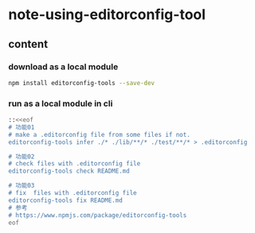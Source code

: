 # note-using-editorconfig-tool

## content

### download as a local module

```sh
npm install editorconfig-tools --save-dev
```

### run as a local module in cli

```sh
::<<eof
# 功能01
# make a .editorconfig file from some files if not.
editorconfig-tools infer ./* ./lib/**/* ./test/**/* > .editorconfig

# 功能02
# check files with .editorconfig file
editorconfig-tools check README.md

# 功能03
# fix  files with .editorconfig file
editorconfig-tools fix README.md
# 参考
# https://www.npmjs.com/package/editorconfig-tools
eof
```
